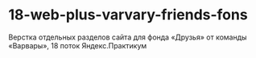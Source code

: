 # 18-web-plus-varvary-friends-fons

Верстка отдельных разделов сайта для фонда «Друзья» от команды «Варвары», 18 поток Яндекс.Практикум